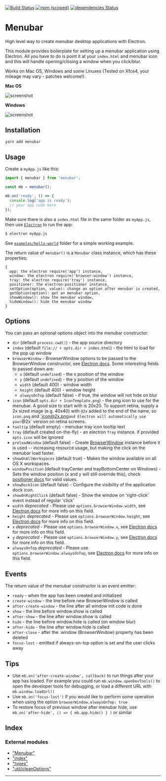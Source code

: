 
[![Build Status](https://travis-ci.org/maxogden/menubar.svg?branch=master)](https://travis-ci.org/maxogden/menubar) [![npm (scoped)](https://img.shields.io/npm/v/menubar.svg)](https://www.npmjs.com/package/@maxogden/menubar) [![dependencies Status](https://david-dm.org/maxogden/menubar/status.svg)](https://david-dm.org/maxogden/menubar)

Menubar
=======

High level way to create menubar desktop applications with Electron.

This module provides boilerplate for setting up a menubar application using Electron. All you have to do is point it at your `index.html` and menubar icon and this will handle opening/closing a window when you click/blur.

Works on Mac OS, Windows and some Linuxes (Tested on Xfce4, your mileage may vary - patches welcome!).

**Mac OS**

![screenshot](screenshot.png)

**Windows**

![screenshot](screenshot-windows.png)

Installation
------------

```bash
yarn add menubar
```

Usage
-----

Create a `myApp.js` like this:

```typescript
import { menubar } from 'menubar';

const mb = menubar();

mb.on('ready', () => {
  console.log('app is ready');
  // your app code here
});
```

Make sure there is also a `index.html` file in the same folder as `myApp.js`, then use [`Electron`](https://npmjs.org/electron) to run the app:

```bash
$ electron myApp.js
```

See [`examples/hello-world`](/examples/hello-world) folder for a simple working example.

The return value of `menubar()` is a `Menubar` class instance, which has these properties:

```
{
  app: the electron require('app') instance,
  window: the electron require('browser-window') instance,
  tray: the electron require('tray') instance,
  positioner: the electron-positioner instance,
  setOption(option, value): change an option after menubar is created,
  getOption(option): get an menubar option,
  showWindow(): show the menubar window,
  hideWindow(): hide the menubar window
}
```

Options
-------

You can pass an optional options object into the menubar constructor:

*   `dir` (default `process.cwd()`) - the app source directory
*   `index` (default `file:// + opts.dir + index.html`) - the html to load for the pop up window
*   `browserWindow` - BrowserWindow options to be passed to the BrowserWindow constructor, see [Electron docs](https://electronjs.org/docs/api/browser-window#new-browserwindowoptions). Some interesting fields to passed down are:
    *   `x` (default `undefined`) - the x position of the window
    *   `y` (default `undefined`) - the y position of the window
    *   `width` (default 400) - window width
    *   `height` (default 400) - window height
    *   `alwaysOnTop` (default false) - if true, the window will not hide on blur
*   `icon` (default `opts.dir + IconTemplate.png`) - the png icon to use for the menubar. A good size to start with is 20x20. To support retina, supply a 2x sized image (e.g. 40x40) with `@2x` added to the end of the name, so `icon.png` and [\`icon@2x.png](mailto:%60icon@2x.png)`and Electron will automatically use your`@2x\` version on retina screens.
*   `tooltip` (default empty) - menubar tray icon tooltip text
*   `tray` (default created on-the-fly) - an electron `Tray` instance. if provided `opts.icon` will be ignored
*   `preloadWindow` (default false) - Create [BrowserWindow](https://electronjs.org/docs/api/browser-window#new-browserwindowoptions) instance before it is used -- increasing resource usage, but making the click on the menubar load faster.
*   `showOnAllWorkspaces` (default true) - Makes the window available on all OS X workspaces.
*   `windowPosition` (default trayCenter and trayBottomCenter on Windows) - Sets the window position (x and y will still override this), check [positioner docs](https://github.com/jenslind/electron-positioner#docs) for valid values.
*   `showDockIcon` (default false) - Configure the visibility of the application dock icon.
*   `showOnRightClick` (default false) - Show the window on 'right-click' event instead of regular 'click'
*   `width` _deprecated_ - Please use `options.browserWindow.width`, see [Electron docs](https://electronjs.org/docs/api/browser-window#new-browserwindowoptions) for more info on this field.
*   `height` _deprecated_ - Please use `options.browserWindow.height`, see [Electron docs](https://electronjs.org/docs/api/browser-window#new-browserwindowoptions) for more info on this field.
*   `x` _deprecated_ - Please use `options.browserWindow.x`, see [Electron docs](https://electronjs.org/docs/api/browser-window#new-browserwindowoptions) for more info on this field.
*   `y` _deprecated_ - Please use `options.browserWindow.y`, see [Electron docs](https://electronjs.org/docs/api/browser-window#new-browserwindowoptions) for more info on this field.
*   `alwaysOnTop` _deprecated_ - Please use `options.browserWindow.alwaysOnTop`, see [Electron docs](https://electronjs.org/docs/api/browser-window#new-browserwindowoptions) for more info on this field.

Events
------

The return value of the menubar constructor is an event emitter:

*   `ready` - when the app has been created and initialized
*   `create-window` - the line before new BrowserWindow is called
*   `after-create-window` - the line after all window init code is done
*   `show` - the line before window.show is called
*   `after-show` - the line after window.show is called
*   `hide` - the line before window.hide is called (on window blur)
*   `after-hide` - the line after window.hide is called
*   `after-close` - after the .window (BrowserWindow) property has been deleted
*   `focus-lost` - emitted if always-on-top option is set and the user clicks away

Tips
----

*   Use `mb.on('after-create-window', callback)` to run things after your app has loaded. For example you could run `mb.window.openDevTools()` to open the developer tools for debugging, or load a different URL with `mb.window.loadUrl()`
*   Use `mb.on('focus-lost')` if you would like to perform some operation when using the option `browserWindow.alwaysOnTop: true`
*   To restore focus of previous window after menubar hide, use `mb.on('after-hide', () => { mb.app.hide() } )` or similar

## Index

### External modules

* ["Menubar"](modules/_menubar_.md)
* ["index"](modules/_index_.md)
* ["types"](modules/_types_.md)
* ["util/cleanOptions"](modules/_util_cleanoptions_.md)

---

